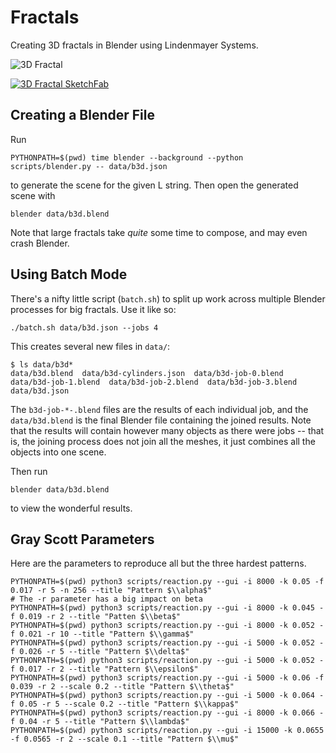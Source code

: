 # Fractals

Creating 3D fractals in Blender using Lindenmayer Systems.

![3D Fractal](https://i.imgur.com/gQPLXAE.jpg)

[![3D Fractal SketchFab](https://i.imgur.com/oARGCvv.png)](https://sketchfab.com/3d-models/b3d-2317c1f611e14369b7a3b83e29be676b)

## Creating a Blender File

Run

```shell
PYTHONPATH=$(pwd) time blender --background --python scripts/blender.py -- data/b3d.json
```

to generate the scene for the given L string. Then open the generated scene with

```shell
blender data/b3d.blend
```

Note that large fractals take *quite* some time to compose, and may even crash Blender.

## Using Batch Mode

There's a nifty little script (`batch.sh`) to split up work across multiple Blender processes for big
fractals.
Use it like so:

```shell
./batch.sh data/b3d.json --jobs 4
```

This creates several new files in `data/`:

```shell
$ ls data/b3d*
data/b3d.blend  data/b3d-cylinders.json  data/b3d-job-0.blend  data/b3d-job-1.blend  data/b3d-job-2.blend  data/b3d-job-3.blend  data/b3d.json
```

The `b3d-job-*-.blend` files are the results of each individual job, and the `data/b3d.blend` is the
final Blender file containing the joined results.
Note that the results will contain however many objects as there were jobs -- that is, the joining process
does not join all the meshes, it just combines all the objects into one scene.

Then run

```shell
blender data/b3d.blend
```

to view the wonderful results.

## Gray Scott Parameters

Here are the parameters to reproduce all but the three hardest patterns.

```shell
PYTHONPATH=$(pwd) python3 scripts/reaction.py --gui -i 8000 -k 0.05 -f 0.017 -r 5 -n 256 --title "Pattern $\\alpha$"
# The -r parameter has a big impact on beta
PYTHONPATH=$(pwd) python3 scripts/reaction.py --gui -i 8000 -k 0.045 -f 0.019 -r 2 --title "Patten $\\beta$"
PYTHONPATH=$(pwd) python3 scripts/reaction.py --gui -i 8000 -k 0.052 -f 0.021 -r 10 --title "Pattern $\\gamma$"
PYTHONPATH=$(pwd) python3 scripts/reaction.py --gui -i 5000 -k 0.052 -f 0.026 -r 5 --title "Pattern $\\delta$"
PYTHONPATH=$(pwd) python3 scripts/reaction.py --gui -i 5000 -k 0.052 -f 0.017 -r 2 --title "Pattern $\\epsilon$"
PYTHONPATH=$(pwd) python3 scripts/reaction.py --gui -i 5000 -k 0.06 -f 0.039 -r 2 --scale 0.2 --title "Pattern $\\theta$"
PYTHONPATH=$(pwd) python3 scripts/reaction.py --gui -i 5000 -k 0.064 -f 0.05 -r 5 --scale 0.2 --title "Pattern $\\kappa$"
PYTHONPATH=$(pwd) python3 scripts/reaction.py --gui -i 8000 -k 0.066 -f 0.04 -r 5 --title "Pattern $\\lambda$"
PYTHONPATH=$(pwd) python3 scripts/reaction.py --gui -i 15000 -k 0.0655 -f 0.0565 -r 2 --scale 0.1 --title "Pattern $\\mu$"
```
